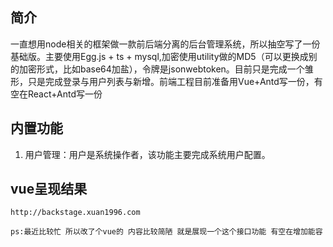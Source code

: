 

## 简介

一直想用node相关的框架做一款前后端分离的后台管理系统，所以抽空写了一份基础版。主要使用Egg.js + ts + mysql,加密使用utility做的MD5（可以更换成别的加密形式，比如base64加盐），令牌是jsonwebtoken。目前只是完成一个雏形，只是完成登录与用户列表与新增。前端工程目前准备用Vue+Antd写一份，有空在React+Antd写一份


## 内置功能

1.  用户管理：用户是系统操作者，该功能主要完成系统用户配置。
## vue呈现结果
    http://backstage.xuan1996.com

    ps:最近比较忙 所以改了个vue的 内容比较简陋 就是展现一个这个接口功能 有空在增加能容





